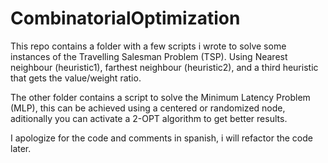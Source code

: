 # CombinatorialOptimization
This repo contains a folder with a few scripts i wrote to solve some instances of the Travelling Salesman Problem (TSP). 
Using Nearest neighbour (heuristic1), farthest neighbour (heuristic2), and a third heuristic that gets the value/weight ratio.

The other folder contains a script to solve the Minimum Latency Problem (MLP), this can be achieved using a centered or randomized node, aditionally you can activate a 2-OPT algorithm to get better results.

I apologize for the code and comments in spanish, i will refactor the code later.
